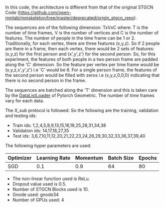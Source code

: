 In this code, the architecture is different from that of the original STGCN Code (https://github.com/open-mmlab/mmskeleton/tree/master/deprecated/origin_stgcn_repo).

The sequences are of the following dimension: TxVxC where:
 T is the number of time frames, V is the number of vertices and C is the number of features. The number of people in the time frame can be 1 or 2. Traditionally, for each vertex, there are three features (x,y,z). So if 2 people are there in a frame, then each vertex, there would be 2 sets of features: (x,y,z) for the first person and (x',y',z') for the second person. 
 So, for this experiment, the features of both people in a two person frame are padded along the 'C' dimension. So the feature per vertex per time frame would be (x,y,z,x',y',z') i.e 'C' would be 6. For a single person frame, the features of the second person would be filled with zeros i.e (x,y,z,0,0,0) indicating that there is no second person in the frame.

The sequences are batched along the 'T' dimension and this is taken care by the [DataListLoader](https://pytorch-geometric.readthedocs.io/en/latest/modules/data.html#torch_geometric.data.DataListLoader) of Pytorch Geometric. The number of time frames vary for each data. 

The *X_sub* protocol is followed. So the following are the training, validation and testing ids:
+ Train ids: 1,2,4,5,8,9,13,15,16,19,25,28,31,34,38
+ Validation ids: 14,17,18,27,35
+ Test ids: 3,6,7,10,11,12,20,21,22,23,24,26,29,30,32,33,36,37,39,40

The following hyper parameters are used:

 Optimizer  | Learning Rate |  Momentum    |  Batch Size | Epochs
 ------------- | -------------| ---------- | ---------| -------
 SGD           | 0.1          | 0.9        | 64   | 80 


+ The non-linear function used is ReLu. 
+ Dropout value used is 0.5. 
+ Number of STGCN Blocks used is 10.
+ Gnode used: gnode34
+ Number of GPUs used: 4